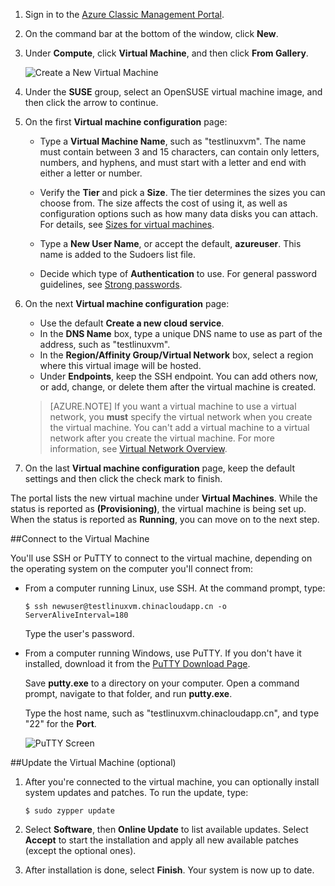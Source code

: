 <properties writer="cynthn" editor="tysonn" manager="timlt" />

1. Sign in to the [Azure Classic Management Portal](http://manage.windowsazure.cn).  

2. On the command bar at the bottom of the window, click **New**.

3. Under **Compute**, click **Virtual Machine**, and then click **From Gallery**.

	![Create a New Virtual Machine][Image1]

4. Under the **SUSE** group, select an OpenSUSE virtual machine image, and then click the arrow to continue.

5. On the first **Virtual machine configuration** page:

	- Type a **Virtual Machine Name**, such as "testlinuxvm". The name must contain between 3 and 15 characters, can contain only letters, numbers, and hyphens, and must start with a letter and end with either a letter or number.

	- Verify the **Tier** and pick a **Size**. The tier determines the sizes you can choose from. The size affects the cost of using it, as well as configuration options such as how many data disks you can attach. For details, see [Sizes for virtual machines](/documentation/articles/virtual-machines-linux-sizes/).
	- Type a **New User Name**, or accept the default, **azureuser**. This name is added to the Sudoers list file.
	- Decide which type of **Authentication** to use. For general password guidelines, see [Strong passwords](http://msdn.microsoft.com/zh-cn/library/ms161962.aspx).

6. On the next **Virtual machine configuration** page:

	- Use the default **Create a new cloud service**.
	- In the **DNS Name** box, type a unique DNS name to use as part of the address, such as "testlinuxvm".
	- In the **Region/Affinity Group/Virtual Network** box, select a region where this virtual image will be hosted.
	- Under **Endpoints**, keep the SSH endpoint. You can add others now, or add, change, or delete them after the virtual machine is created.

	>[AZURE.NOTE] If you want a virtual machine to use a virtual network, you **must** specify the virtual network when you create the virtual machine. You can't add a virtual machine to a virtual network after you create the virtual machine. For more information, see [Virtual Network Overview](/documentation/articles/virtual-networks-overview/).

7.	On the last **Virtual machine configuration** page, keep the default settings and then click the check mark to finish.

The portal lists the new virtual machine under **Virtual Machines**. While the status is reported as **(Provisioning)**, the virtual machine is being set up. When the status is reported as **Running**, you can move on to the next step.

##Connect to the Virtual Machine

You'll use SSH or PuTTY to connect to the virtual machine, depending on the operating system on the computer you'll connect from:

- From a computer running Linux, use SSH. At the command prompt, type:

	`$ ssh newuser@testlinuxvm.chinacloudapp.cn -o ServerAliveInterval=180`

	Type the user's password.

- From a computer running Windows, use PuTTY. If you don't have it installed, download it from the [PuTTY Download Page][PuTTYDownload].

	Save **putty.exe** to a directory on your computer. Open a command prompt, navigate to that folder, and run **putty.exe**.

	Type the host name, such as "testlinuxvm.chinacloudapp.cn", and type "22" for the **Port**.

	![PuTTY Screen][Image6]  

##Update the Virtual Machine (optional)

1. After you're connected to the virtual machine, you can optionally install system updates and patches. To run the update, type:

	`$ sudo zypper update`

2. Select **Software**, then **Online Update** to list available updates. Select **Accept** to start the installation and apply all new available patches (except the optional ones).

3. After installation is done, select **Finish**.  Your system is now up to date.

[PuTTYDownload]: http://www.puttyssh.org/download.html

[Image1]: ./media/create-and-configure-opensuse-vm-in-portal/CreateVM.png

[Image6]: ./media/create-and-configure-opensuse-vm-in-portal/putty.png
